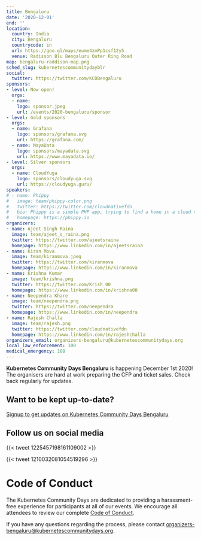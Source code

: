 ```yaml
---
title: Bengaluru
date: '2020-12-01'
end: ''
location:
  country: India
  city: Bengaluru
  countrycode: in
  url: https://goo.gl/maps/eume4zmPp1csf12y5
  venue: Radisson Blu Bengaluru Outer Ring Road
map: bengaluru-raddison-map.png
sched_slug: kubernetescommunitydayblr
social:
  twitter: https://twitter.com/KCDBengaluru
sponsors:
- level: Now open!
  orgs:
  - name:
    logo: sponsor.jpeg
    url: /events/2020-bengaluru/sponsor
- level: Gold sponsors
  orgs:
  - name: Grafana
    logo: sponsors/grafana.svg
    url: https://grafana.com/
  - name: MayaData
    logo: sponsors/mayadata.svg
    url: https://www.mayadata.io/
- level: Silver sponsors
  orgs:
  - name: CloudYuga
    logo: sponsors/cloudyuga.svg
    url: https://cloudyuga.guru/
speakers:
# - name: Phippy
#   image: team/phippy-color.png
#   twitter: https://twitter.com/cloudnativefdn
#   bio: Phippy is a simple PHP app, trying to find a home in a cloud native world.
#   homepage: https://phippy.io
organizers:
- name: Ajeet Singh Raina
  image: team/ajeet_s_raina.png
  twitter: https://twitter.com/ajeetsraina
  homepage: https://www.linkedin.com/in/ajeetsraina
- name: Kiran Mova
  image: team/kiranmova.jpeg
  twitter: https://twitter.com/kiranmova
  homepage: https://www.linkedin.com/in/kiranmova
- name: Krishna Kumar
  image: team/krishna.png
  twitter: https://twitter.com/Krish_00
  homepage: https://www.linkedin.com/in/krishna00
- name: Neependra Khare
  image: team/neependra.png
  twitter: https://twitter.com/neependra
  homepage: https://www.linkedin.com/in/neependra
- name: Rajesh Challa
  image: team/rajesh.png
  twitter: https://twitter.com/cloudnativefdn
  homepage: https://www.linkedin.com/in/rajeshchalla
organizers_email: organizers-bengaluru@kubernetescommunitydays.org
local_law_enforcement: 100
medical_emergency: 108
---
```


**Kubernetes Community Days Bengaluru** is happening December 1st 2020! The organisers are hard at work preparing the CFP and ticket sales. Check back regularly for updates.

## Want to be kept up-to-date?

[Signup to get updates on Kubernetes Community Days Bengaluru](https://bit.ly/kcdblr2020)

## Follow us on social media

{{< tweet 1225457198161109002 >}}

{{< tweet 1210032081054519296 >}}

# Code of Conduct

The Kubernetes Community Days are dedicated to providing a harassment-free experience for participants at all of our events. We encourage all attendees to review our complete [Code of Conduct](/code-of-conduct/).

If you have any questions regarding the process, please contact [organizers-bengaluru@kubernetescommunitydays.org](mailto:organizers-bengaluru@kubernetescommunitydays.org).
